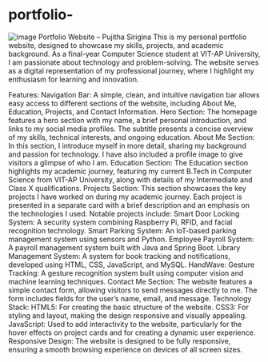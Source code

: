 # portfolio-
![image](https://github.com/user-attachments/assets/a0b5f1cc-2d42-490e-81e6-fc20e508b1a4)
Portfolio Website – Pujitha Sirigina
This is my personal portfolio website, designed to showcase my skills, projects, and academic background. As a final-year Computer Science student at VIT-AP University, I am passionate about technology and problem-solving. The website serves as a digital representation of my professional journey, where I highlight my enthusiasm for learning and innovation.

Features:
Navigation Bar: A simple, clean, and intuitive navigation bar allows easy access to different sections of the website, including About Me, Education, Projects, and Contact Information.
Hero Section: The homepage features a hero section with my name, a brief personal introduction, and links to my social media profiles. The subtitle presents a concise overview of my skills, technical interests, and ongoing education.
About Me Section: In this section, I introduce myself in more detail, sharing my background and passion for technology. I have also included a profile image to give visitors a glimpse of who I am.
Education Section: The Education section highlights my academic journey, featuring my current B.Tech in Computer Science from VIT-AP University, along with details of my Intermediate and Class X qualifications.
Projects Section: This section showcases the key projects I have worked on during my academic journey. Each project is presented in a separate card with a brief description and an emphasis on the technologies I used. Notable projects include:
Smart Door Locking System: A security system combining Raspberry Pi, RFID, and facial recognition technology.
Smart Parking System: An IoT-based parking management system using sensors and Python.
Employee Payroll System: A payroll management system built with Java and Spring Boot.
Library Management System: A system for book tracking and notifications, developed using HTML, CSS, JavaScript, and MySQL.
HandWave: Gesture Tracking: A gesture recognition system built using computer vision and machine learning techniques.
Contact Me Section: The website features a simple contact form, allowing visitors to send messages directly to me. The form includes fields for the user’s name, email, and message.
Technology Stack:
HTML5: For creating the basic structure of the website.
CSS3: For styling and layout, making the design responsive and visually appealing.
JavaScript: Used to add interactivity to the website, particularly for the hover effects on project cards and for creating a dynamic user experience.
Responsive Design: The website is designed to be fully responsive, ensuring a smooth browsing experience on devices of all screen sizes.

